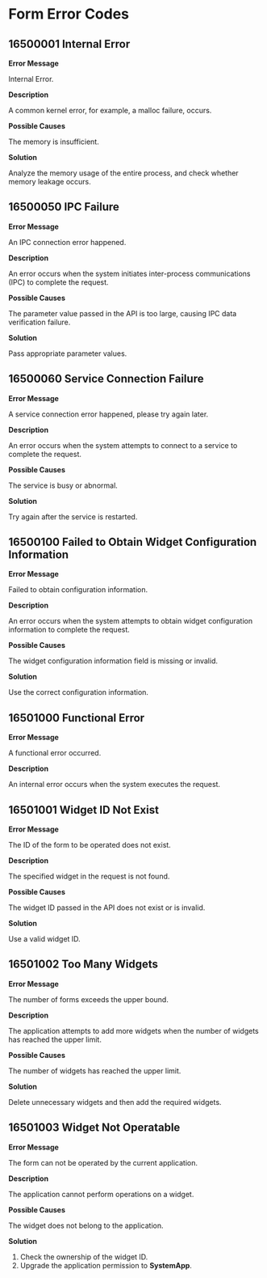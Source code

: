 # Form Error Codes

## 16500001 Internal Error

**Error Message**

Internal Error.

**Description**

A common kernel error, for example, a malloc failure, occurs.

**Possible Causes**

The memory is insufficient.

**Solution**

Analyze the memory usage of the entire process, and check whether memory leakage occurs.

## 16500050 IPC Failure

**Error Message**

An IPC connection error happened.

**Description**

An error occurs when the system initiates inter-process communications (IPC) to complete the request.

**Possible Causes**

The parameter value passed in the API is too large, causing IPC data verification failure.

**Solution**

Pass appropriate parameter values.

## 16500060 Service Connection Failure

**Error Message**

A service connection error happened, please try again later.

**Description**

An error occurs when the system attempts to connect to a service to complete the request.

**Possible Causes**

The service is busy or abnormal.

**Solution**

Try again after the service is restarted.

## 16500100 Failed to Obtain Widget Configuration Information

**Error Message**

Failed to obtain configuration information.

**Description**

An error occurs when the system attempts to obtain widget configuration information to complete the request.

**Possible Causes**

The widget configuration information field is missing or invalid.

**Solution**

Use the correct configuration information.

## 16501000 Functional Error

**Error Message**

A functional error occurred.

**Description**

An internal error occurs when the system executes the request.

## 16501001 Widget ID Not Exist

**Error Message**

The ID of the form to be operated does not exist.

**Description**

The specified widget in the request is not found.

**Possible Causes**

The widget ID passed in the API does not exist or is invalid.

**Solution**

Use a valid widget ID.

## 16501002 Too Many Widgets

**Error Message**

The number of forms exceeds the upper bound.

**Description**

The application attempts to add more widgets when the number of widgets has reached the upper limit.

**Possible Causes**

The number of widgets has reached the upper limit.

**Solution**

Delete unnecessary widgets and then add the required widgets.

## 16501003 Widget Not Operatable

**Error Message**

The form can not be operated by the current application.

**Description**

The application cannot perform operations on a widget.

**Possible Causes**

The widget does not belong to the application.

**Solution**

1. Check the ownership of the widget ID.
2. Upgrade the application permission to **SystemApp**.
